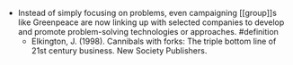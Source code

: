 - Instead of simply focusing on problems, even campaigning [[group]]s like Greenpeace are now linking up with selected companies to develop and promote problem-solving technologies or approaches. #definition
	- Elkington, J. (1998). Cannibals with forks: The triple bottom line of 21st century business. New Society Publishers.